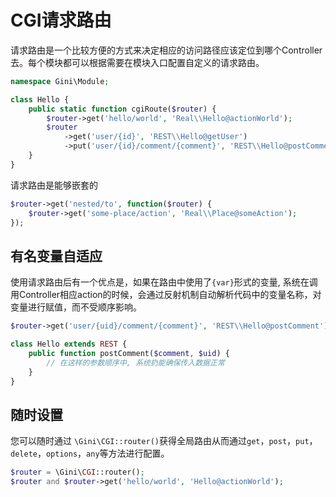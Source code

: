 # CGI请求路由

请求路由是一个比较方便的方式来决定相应的访问路径应该定位到哪个Controller去。每个模块都可以根据需要在模块入口配置自定义的请求路由。

```php
namespace Gini\Module;

class Hello {
    public static function cgiRoute($router) {
        $router->get('hello/world', 'Real\\Hello@actionWorld');
        $router
            ->get('user/{id}', 'REST\\Hello@getUser')
            ->put('user/{id}/comment/{comment}', 'REST\\Hello@postComment');
    }
}
```

请求路由是能够嵌套的

```php
$router->get('nested/to', function($router) {
    $router->get('some-place/action', 'Real\\Place@someAction');
});
```

## 有名变量自适应

使用请求路由后有一个优点是，如果在路由中使用了`{var}`形式的变量, 系统在调用Controller相应action的时候，会通过反射机制自动解析代码中的变量名称，对变量进行赋值，而不受顺序影响。

```php
$router->get('user/{uid}/comment/{comment}', 'REST\\Hello@postComment');

class Hello extends REST {
    public function postComment($comment, $uid) {
        // 在这样的参数顺序中, 系统扔能确保传入数据正常
    }
}
```

## 随时设置

您可以随时通过 `\Gini\CGI::router()`获得全局路由从而通过`get`，`post`，`put`，`delete`，`options`，`any`等方法进行配置。

```php
$router = \Gini\CGI::router();
$router and $router->get('hello/world', 'Hello@actionWorld');
```



